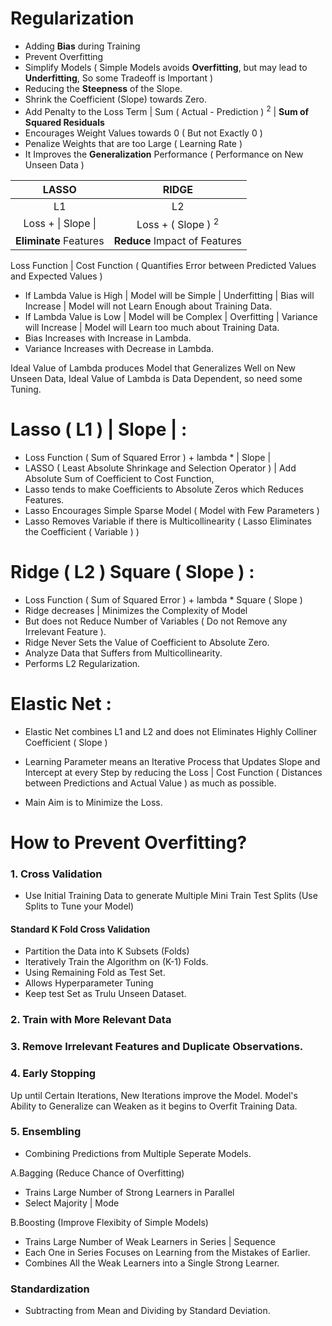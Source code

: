# Regularization

- Adding **Bias** during Training
- Prevent Overfitting
- Simplify Models ( Simple Models avoids **Overfitting**, but may lead to **Underfitting**, So some Tradeoff is Important )
- Reducing the **Steepness** of the Slope. 
- Shrink the Coefficient (Slope) towards Zero.
- Add Penalty to the Loss Term | Sum ( Actual - Prediction ) <sup>2</sup> | **Sum of Squared Residuals**
- Encourages Weight Values towards 0 ( But not Exactly 0 )
- Penalize Weights that are too Large ( Learning Rate )
- It Improves the **Generalization** Performance ( Performance on New Unseen Data )

LASSO | RIDGE
:---:  | :---:
L1 | L2
Loss + \| Slope \| | Loss + \( Slope \) <sup>2</sup>
**Eliminate** Features | **Reduce** Impact of Features
 

Loss Function | Cost Function ( Quantifies Error between Predicted Values and Expected Values )

- If Lambda Value is High | Model will be Simple | Underfitting | Bias will Increase | Model will not Learn Enough about Training Data.
- If Lambda Value is Low | Model will be Complex | Overfitting | Variance will Increase | Model will Learn too much about Training Data.
- Bias Increases with Increase in Lambda.
- Variance Increases with Decrease in Lambda.

Ideal Value of Lambda produces Model that Generalizes Well on New Unseen Data, Ideal Value of Lambda is Data Dependent, so need some Tuning.  

# Lasso ( L1 ) | Slope | :
- Loss Function ( Sum of Squared Error ) + lambda * | Slope |
- LASSO ( Least Absolute Shrinkage and Selection Operator ) | Add Absolute Sum of Coefficient to Cost Function,
- Lasso tends to make Coefficients to Absolute Zeros which Reduces Features.
- Lasso Encourages Simple Sparse Model ( Model with Few Parameters )
- Lasso Removes Variable if there is Multicollinearity ( Lasso Eliminates the Coefficient ( Variable ) )

# Ridge ( L2 ) Square ( Slope ) :
- Loss Function ( Sum of Squared Error ) + lambda * Square ( Slope )
- Ridge decreases | Minimizes the Complexity of Model 
- But does not Reduce Number of Variables ( Do not Remove any Irrelevant Feature ). 
- Ridge Never Sets the Value of Coefficient to Absolute Zero.
- Analyze Data that Suffers from Multicollinearity.
- Performs L2 Regularization.

# Elastic Net :
- Elastic Net combines L1 and L2 and does not Eliminates Highly Colliner Coefficient ( Slope )

- Learning Parameter means an Iterative Process that Updates Slope and Intercept at every Step by reducing the Loss | Cost Function ( Distances between Predictions and Actual Value ) as much as possible.

- Main Aim is to Minimize the Loss. 

# How to Prevent Overfitting?

### 1. Cross Validation
- Use Initial Training Data to generate Multiple Mini Train Test Splits (Use Splits to Tune your Model)

#### Standard K Fold Cross Validation
- Partition the Data into K Subsets (Folds)
- Iteratively Train the Algorithm on (K-1) Folds.
- Using Remaining Fold as Test Set. 
- Allows Hyperparameter Tuning
- Keep test Set as Trulu Unseen Dataset.

### 2. Train with More Relevant Data

### 3. Remove Irrelevant Features and Duplicate Observations.

### 4. Early Stopping
   Up until Certain Iterations, New Iterations improve the Model.
   Model's Ability to Generalize can Weaken as it begins to Overfit Training Data.

### 5. Ensembling
- Combining Predictions from Multiple Seperate Models.

A.Bagging (Reduce Chance of Overfitting)
- Trains Large Number of Strong Learners in Parallel
- Select Majority | Mode

B.Boosting (Improve Flexibity of Simple Models)
- Trains Large Number of Weak Learners in Series | Sequence 
- Each One in Series Focuses on Learning from the Mistakes of Earlier.
- Combines All the Weak Learners into a Single Strong Learner.

### Standardization 

- Subtracting from Mean and Dividing by Standard Deviation.
